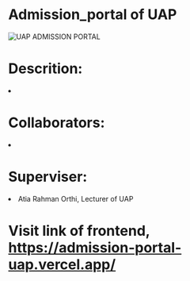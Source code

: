 # Admission_portal of UAP

<div>
  <img src ="" alt="UAP ADMISSION PORTAL" 
</div>

# Descrition:

  <li> </li>
  
# Collaborators:

   <li></li>

# Superviser:
<li>Atia Rahman Orthi, Lecturer of UAP</li>

# Visit link of frontend, https://admission-portal-uap.vercel.app/
 
